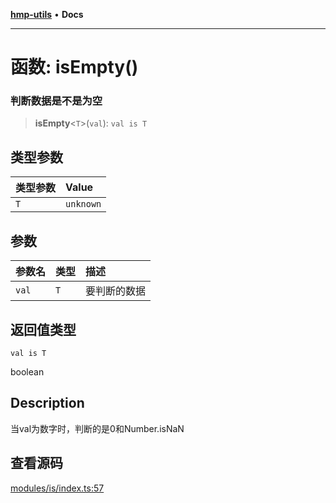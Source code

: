 [**hmp-utils**](../README.md) • **Docs**

***

# 函数: isEmpty()

### 判断数据是不是为空

> **isEmpty**\<`T`\>(`val`): `val is T`

## 类型参数

| 类型参数 | Value |
| :------ | :------ |
| `T` | `unknown` |

## 参数

| 参数名 | 类型 | 描述 |
| :------ | :------ | :------ |
| `val` | `T` | 要判断的数据 |

## 返回值类型

`val is T`

boolean

## Description

当val为数字时，判断的是0和Number.isNaN

## 查看源码

[modules/is/index.ts:57](https://github.com/hmp1049127947/hmp-utils/blob/dee7627dd7f5e043cd0494e8f8fdc05ccdb65423/src/modules/is/index.ts#L57)
